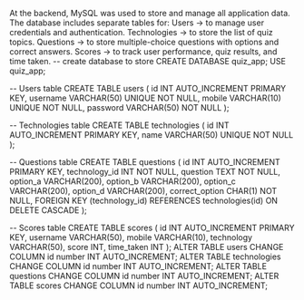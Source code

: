 At the backend, MySQL was used to store and manage all application data. The database includes separate tables for:
Users → to manage user credentials and authentication.
Technologies → to store the list of quiz topics.
Questions → to store multiple-choice questions with options and correct answers.
Scores → to track user performance, quiz results, and time taken.
-- create database to store 
CREATE DATABASE quiz_app;
USE quiz_app;

-- Users table
CREATE TABLE users (
    id INT AUTO_INCREMENT PRIMARY KEY,
    username VARCHAR(50) UNIQUE NOT NULL,
    mobile VARCHAR(10) UNIQUE NOT NULL,
    password VARCHAR(50) NOT NULL
);

-- Technologies table
CREATE TABLE technologies (
    id INT AUTO_INCREMENT PRIMARY KEY,
    name VARCHAR(50) UNIQUE NOT NULL
);

-- Questions table
CREATE TABLE questions (
    id INT AUTO_INCREMENT PRIMARY KEY,
    technology_id INT NOT NULL,
    question TEXT NOT NULL,
    option_a VARCHAR(200),
    option_b VARCHAR(200),
    option_c VARCHAR(200),
    option_d VARCHAR(200),
    correct_option CHAR(1) NOT NULL,
    FOREIGN KEY (technology_id) REFERENCES technologies(id) ON DELETE CASCADE
);

-- Scores table
CREATE TABLE scores (
    id INT AUTO_INCREMENT PRIMARY KEY,
    username VARCHAR(50),
    mobile VARCHAR(10),
    technology VARCHAR(50),
    score INT,
    time_taken INT
); 
ALTER TABLE users CHANGE COLUMN id number INT AUTO_INCREMENT;
ALTER TABLE technologies CHANGE COLUMN id number INT AUTO_INCREMENT;
ALTER TABLE questions CHANGE COLUMN id number INT AUTO_INCREMENT;
ALTER TABLE scores CHANGE COLUMN id number INT AUTO_INCREMENT;
